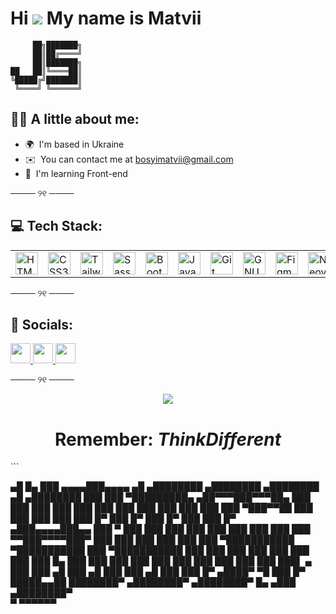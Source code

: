 # Hi ![](https://user-images.githubusercontent.com/18350557/176309783-0785949b-9127-417c-8b55-ab5a4333674e.gif) My name is Matvii
```
     ██╗███████╗
     ██║██╔════╝
     ██║███████╗
██   ██║╚════██║
╚█████╔╝███████║
 ╚════╝ ╚══════╝
```
## 🙋‍♂️ А little about me:

* 🌍  I'm based in Ukraine
* ✉️  You can contact me at [bosyimatvii@gmail.com](mailto:bosyimatvii@gmail.com)
* 🧠  I'm learning Front-end

──── ୨୧ ────

## 💻 Tech Stack:

<table align="center">
  <tr>
    <td><a href="https://developer.mozilla.org/en-US/docs/Glossary/HTML5" target="_blank" rel="noreferrer"><img src="https://raw.githubusercontent.com/danielcranney/readme-generator/main/public/icons/skills/html5-colored.svg" width="36" height="36" alt="HTML5" /></a></td>
    <td><a href="https://www.w3.org/TR/CSS/#css" target="_blank" rel="noreferrer"><img src="https://raw.githubusercontent.com/danielcranney/readme-generator/main/public/icons/skills/css3-colored.svg" width="36" height="36" alt="CSS3" /></a></td>
    <td><a href="https://tailwindcss.com/" target="_blank" rel="noreferrer"><img src="https://raw.githubusercontent.com/danielcranney/readme-generator/main/public/icons/skills/tailwindcss-colored.svg" width="36" height="36" alt="TailwindCSS" /></a></td>
    <td><a href="https://sass-lang.com/" target="_blank" rel="noreferrer"><img src="https://raw.githubusercontent.com/danielcranney/readme-generator/main/public/icons/skills/sass-colored.svg" width="36" height="36" alt="Sass" /></a></td>
    <td><a href="https://getbootstrap.com/" target="_blank" rel="noreferrer"><img src="https://raw.githubusercontent.com/danielcranney/readme-generator/main/public/icons/skills/bootstrap-colored.svg" width="36" height="36" alt="Bootstrap" /></a></td>
    <td><a href="https://developer.mozilla.org/en-US/docs/Web/JavaScript" target="_blank" rel="noreferrer"><img src="https://raw.githubusercontent.com/danielcranney/readme-generator/main/public/icons/skills/javascript-colored.svg" width="36" height="36" alt="JavaScript" /></a></td>
    <td><a href="https://git-scm.com/" target="_blank" rel="noreferrer"><img src="https://raw.githubusercontent.com/danielcranney/readme-generator/main/public/icons/skills/git-colored.svg" width="36" height="36" alt="Git" /></a></td>
    <td><a href="https://www.gnu.org/software/bash/" target="_blank" rel="noreferrer"><img src="https://raw.githubusercontent.com/danielcranney/readme-generator/main/public/icons/skills/gnubash.svg" width="36" height="36" alt="GNU Bash" /></a></td>
    <td><a href="https://www.figma.com/" target="_blank" rel="noreferrer"><img src="https://raw.githubusercontent.com/danielcranney/readme-generator/main/public/icons/skills/figma-colored.svg" width="36" height="36" alt="Figma" /></a></td>
    <td><a href="https://neovim.io/" target="_blank" rel="noreferrer"><img src="https://raw.githubusercontent.com/danielcranney/readme-generator/main/public/icons/skills/neovim.svg" width="36" height="36" alt="Neovim" /></a></td>
    <td><a href="https://code.visualstudio.com/" target="_blank" rel="noreferrer"><img src="https://raw.githubusercontent.com/danielcranney/readme-generator/main/public/icons/skills/visualstudiocode.svg" width="36" height="36" alt="VS Code" /></a></td>
    <td><a href="https://www.linux.org" target="_blank" rel="noreferrer"><img src="https://raw.githubusercontent.com/danielcranney/readme-generator/main/public/icons/skills/linux-colored.svg" width="36" height="36" alt="Linux" /></a></td>
    
  </tr>
</table>

──── ୨୧ ────

## 📱 Socials:

<p align="left"><a href="https://discord.com/users/_matv11_" target="_blank" rel="noreferrer"> <picture> <source media="(prefers-color-scheme: dark)" srcset="https://raw.githubusercontent.com/danielcranney/readme-generator/main/public/icons/socials/discord-dark.svg" /> <source media="(prefers-color-scheme: light)" srcset="https://raw.githubusercontent.com/danielcranney/readme-generator/main/public/icons/socials/discord.svg" /> <img src="https://raw.githubusercontent.com/danielcranney/readme-generator/main/public/icons/socials/discord.svg" width="32" height="32" /> </picture> </a> <a href="https://www.github.com/matvii-bosyi" target="_blank" rel="noreferrer"> <picture> <source media="(prefers-color-scheme: dark)" srcset="https://raw.githubusercontent.com/danielcranney/readme-generator/main/public/icons/socials/github-dark.svg" /> <source media="(prefers-color-scheme: light)" srcset="https://raw.githubusercontent.com/danielcranney/readme-generator/main/public/icons/socials/github.svg" /> <img src="https://raw.githubusercontent.com/danielcranney/readme-generator/main/public/icons/socials/github.svg" width="32" height="32" /> </picture> </a> <a href="http://www.instagram.com/_matv11_" target="_blank" rel="noreferrer"> <picture> <source media="(prefers-color-scheme: dark)" srcset="https://raw.githubusercontent.com/danielcranney/readme-generator/main/public/icons/socials/instagram-dark.svg" /> <source media="(prefers-color-scheme: light)" srcset="https://raw.githubusercontent.com/danielcranney/readme-generator/main/public/icons/socials/instagram.svg" /> <img src="https://raw.githubusercontent.com/danielcranney/readme-generator/main/public/icons/socials/instagram.svg" width="32" height="32" /> </picture> </a></p>

──── ୨୧ ────

<div align="center">
  <a  href="https://www.github.com/matvii-bosyi" target="_blank" rel="noreferrer"><img
  src="https://img.shields.io/github/followers/matvii-bosyi?logo=github&style=for-the-badge&color=0891b2&labelColor=1c1917" /></a>
  <br>
  <h1 align="center"><b>Remember: <i>ThinkDifferent</i></b></h1>
</div>
```

   ▄█    █▄        ███       ▄▄▄▄███▄▄▄▄    ▄█             ▄████████    ▄████████    ▄████████           ▄█    ▄████████ 
  ███    ███   ▀█████████▄ ▄██▀▀▀███▀▀▀██▄ ███            ███    ███   ███    ███   ███    ███          ███   ███    ███ 
  ███    ███      ▀███▀▀██ ███   ███   ███ ███            ███    █▀    ███    █▀    ███    █▀           ███   ███    █▀  
 ▄███▄▄▄▄███▄▄     ███   ▀ ███   ███   ███ ███            ███          ███          ███                 ███   ███        
▀▀███▀▀▀▀███▀      ███     ███   ███   ███ ███            ███        ▀███████████ ▀███████████          ███ ▀███████████ 
  ███    ███       ███     ███   ███   ███ ███            ███    █▄           ███          ███          ███          ███ 
  ███    ███       ███     ███   ███   ███ ███▌    ▄      ███    ███    ▄█    ███    ▄█    ███          ███    ▄█    ███ 
  ███    █▀       ▄████▀    ▀█   ███   █▀  █████▄▄██      ████████▀   ▄████████▀   ▄████████▀       █▄ ▄███  ▄████████▀  
                                           ▀                                                        ▀▀▀▀▀▀               

```
